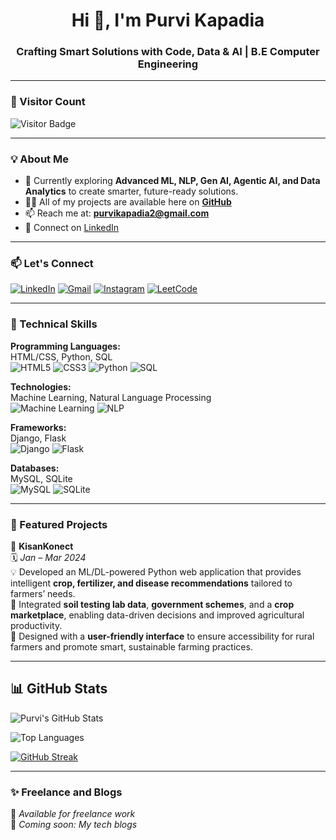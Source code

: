 <h1 align="center">Hi 👋, I'm Purvi Kapadia</h1>
<h3 align="center">Crafting Smart Solutions with Code, Data & AI | B.E Computer Engineering</h3>

---

### 👀 Visitor Count

![Visitor Badge](https://komarev.com/ghpvc/?username=purvikapadia59&style=flat-square&color=blue)

---

### 💡 About Me

- 🌱 Currently exploring **Advanced ML, NLP, Gen AI, Agentic AI, and Data Analytics** to create smarter, future-ready solutions.
- 👩‍💻 All of my projects are available here on **[GitHub](https://github.com/purvikapadia59?tab=repositories)**
- 📫 Reach me at: **purvikapadia2@gmail.com**
- 💼 Connect on [LinkedIn](https://www.linkedin.com/in/purvikapadia5)

---

### 📫 Let's Connect

[![LinkedIn](https://img.shields.io/badge/-LinkedIn-blue?style=for-the-badge&logo=linkedin&logoColor=white)](https://www.linkedin.com/in/purvikapadia5)
[![Gmail](https://img.shields.io/badge/-Gmail-D14836?style=for-the-badge&logo=gmail&logoColor=white)](mailto:purvikapadia2@gmail.com)
[![Instagram](https://img.shields.io/badge/-Instagram-E4405F?style=for-the-badge&logo=instagram&logoColor=white)](https://instagram.com/simplypurvi._/)
[![LeetCode](https://img.shields.io/badge/-LeetCode-FFA116?style=for-the-badge&logo=LeetCode&logoColor=white)](https://leetcode.com/u/purvi573kap/)

---

### 🧠 Technical Skills

**Programming Languages:**  
HTML/CSS, Python, SQL  
![HTML5](https://img.shields.io/badge/-HTML5-E34F26?style=for-the-badge&logo=html5)
![CSS3](https://img.shields.io/badge/-CSS3-1572B6?style=for-the-badge&logo=css3)
![Python](https://img.shields.io/badge/-Python-333333?style=for-the-badge&logo=python)
![SQL](https://img.shields.io/badge/-SQL-003B57?style=for-the-badge&logo=postgresql&logoColor=white)

**Technologies:**  
Machine Learning, Natural Language Processing  
![Machine Learning](https://img.shields.io/badge/-Machine%20Learning-blue?style=for-the-badge&logo=scikit-learn)
![NLP](https://img.shields.io/badge/-NLP-ffb703?style=for-the-badge&logo=openai)

**Frameworks:**  
Django, Flask  
![Django](https://img.shields.io/badge/-Django-092E20?style=for-the-badge&logo=django)
![Flask](https://img.shields.io/badge/-Flask-000000?style=for-the-badge&logo=flask)

**Databases:**  
MySQL, SQLite  
![MySQL](https://img.shields.io/badge/-MySQL-4479A1?style=for-the-badge&logo=mysql)
![SQLite](https://img.shields.io/badge/-SQLite-07405E?style=for-the-badge&logo=sqlite)

---

### 🚀 Featured Projects

📌 **KisanKonect**  
🗓️ *Jan – Mar 2024*  
💡 Developed an ML/DL-powered Python web application that provides intelligent **crop, fertilizer, and disease recommendations** tailored to farmers’ needs.  
🌿 Integrated **soil testing lab data**, **government schemes**, and a **crop marketplace**, enabling data-driven decisions and improved agricultural productivity.  
🚀 Designed with a **user-friendly interface** to ensure accessibility for rural farmers and promote smart, sustainable farming practices.

---

## 📊 GitHub Stats

![Purvi's GitHub Stats](https://github-readme-stats.vercel.app/api?username=purvikapadia59&show_icons=true&theme=radical)

![Top Languages](https://github-readme-stats.vercel.app/api/top-langs/?username=purvikapadia59&layout=compact&theme=radical)

[![GitHub Streak](https://streak-stats.demolab.com?user=purvikapadia59&theme=radical)](https://git.io/streak-stats)

---

### ✨ Freelance and Blogs

📢 *Available for freelance work*  
📝 *Coming soon: My tech blogs*
